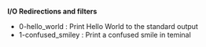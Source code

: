**I/O Redirections and filters**
* 0-hello_world : Print Hello World to the standard output
* 1-confused_smiley : Print a confused smile in teminal
